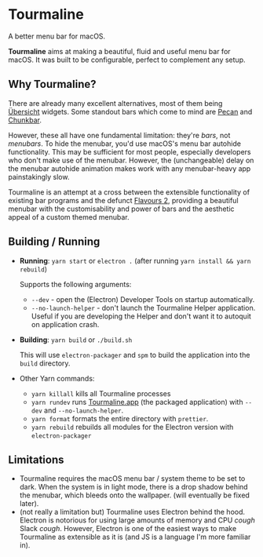 # Tourmaline

A better menu bar for macOS.

**Tourmaline** aims at making a beautiful, fluid and useful menu bar for macOS. It was built to be configurable, perfect to complement any setup.

## Why Tourmaline?
There are already many excellent alternatives, most of them being [Übersicht](https://github.com/felixhageloh/uebersicht) widgets. Some standout bars which come to mind are [Pecan](https://github.com/zzzeyez/Pecan) and [Chunkbar](https://github.com/apierz/chunkbar.widget).

However, these all have one fundamental limitation: they're *bars*, not *menubars*. To hide the menubar, you'd use macOS's menu bar autohide functionality. This may be sufficient for most people, especially developers who don't make use of the menubar. However, the (unchangeable) delay on the menubar autohide animation makes work with any menubar-heavy app painstakingly slow.

Tourmaline is an attempt at a cross between the extensible functionality of existing bar programs and the defunct [Flavours 2](http://flavours.interacto.net/), providing a beautiful menubar with the customisability and power of bars and the aesthetic appeal of a custom themed menubar.

## Building / Running

-   **Running**: `yarn start` or `electron .` (after running `yarn install && yarn rebuild`)

    Supports the following arguments:

    -   `--dev` - open the (Electron) Developer Tools on startup automatically.
    -   `--no-launch-helper` - don't launch the Tourmaline Helper application. Useful if you are developing the Helper and don't want it to autoquit on application crash.

-   **Building**: `yarn build` or `./build.sh`

    This will use `electron-packager` and `spm` to build the application into the `build` directory.

-   Other Yarn commands:
    -   `yarn killall` kills all Tourmaline processes
    -   `yarn rundev` runs [Tourmaline.app](http://tourmaline.app) (the packaged application) with `--dev` and `--no-launch-helper`.
    -   `yarn format` formats the entire directory with `prettier`.
    -   `yarn rebuild` rebuilds all modules for the Electron version with `electron-packager`

## Limitations

-   Tourmaline requires the macOS menu bar / system theme to be set to dark. When the system is in light mode, there is a drop shadow behind the menubar, which bleeds onto the wallpaper. (will eventually be fixed later).
-   (not really a limitation but) Tourmaline uses Electron behind the hood. Electron is notorious for using large amounts of memory and CPU _cough_ Slack _cough_. However, Electron is one of the easiest ways to make Tourmaline as extensible as it is (and JS is a language I'm more familiar in).
